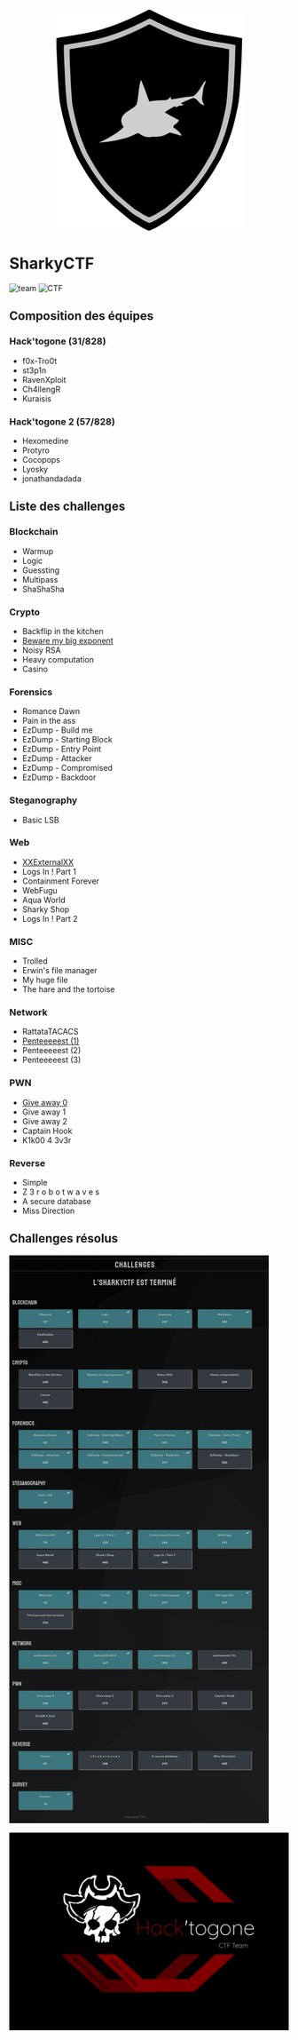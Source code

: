 <p align="center">
  <img src="./sharky_ctf_logo.png">
</p>


# SharkyCTF
![team](https://img.shields.io/static/v1?label=Team&message=Hack%27togone&color=E22244&style=for-the-badge)
![CTF](https://img.shields.io/static/v1?label=CTF%20name&message=SharkyCTF&color=blue&style=for-the-badge)

## Composition des équipes

### Hack'togone (31/828)

* f0x-Tro0t
* st3p1n 
* RavenXploit 
* Ch4llengR 
* Kuraisis 

### Hack'togone 2 (57/828)

* Hexomedine 
* Protyro 
* Cocopops 
* Lyosky 
* jonathandadada 


## Liste des challenges

### Blockchain

* Warmup
* Logic
* Guessting
* Multipass
* ShaShaSha

### Crypto

* Backflip in the kitchen
* [Beware my big exponent](https://github.com/Hacktogone/SharkyCTF-2020/tree/master/Crypto/Beware_my_big_exponent.md)
* Noisy RSA
* Heavy computation
* Casino

### Forensics

* Romance Dawn
* Pain in the ass
* EzDump - Build me
* EzDump - Starting Block
* EzDump - Entry Point
* EzDump - Attacker
* EzDump - Compromised
* EzDump - Backdoor

### Steganography

* Basic LSB

### Web

* [XXExternalXX](https://github.com/Hacktogone/SharkyCTF-2020/tree/master/Web/XXExternal.md)
* Logs In ! Part 1
* Containment Forever
* WebFugu
* Aqua World
* Sharky Shop
* Logs In ! Part 2

### MISC

* Trolled
* Erwin's file manager
* My huge file
* The hare and the tortoise

### Network

* RattataTACACS
* [Penteeeeest (1)](./Network/penteeeeest.md)
* Penteeeeest (2)
* Penteeeeest (3)

### PWN 

* [Give away 0](https://github.com/Hacktogone/SharkyCTF-2020/tree/master/PWN/Give_away_0.md)
* Give away 1
* Give away 2
* Captain Hook
* K1k00 4 3v3r

### Reverse

* Simple
* Z 3 r o b o t w a v e s
* A secure database
* Miss Direction


## Challenges résolus

![Challenges résolus](./flagged_challenges.png)


![Hack'togone emblem](./hack_togone.svg)
